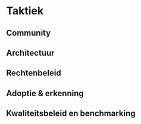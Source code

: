 # Taktiek

## Community

## Architectuur

## Rechtenbeleid

## Adoptie & erkenning

## Kwaliteitsbeleid en benchmarking
